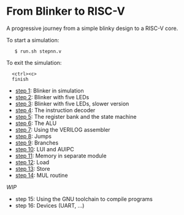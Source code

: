 # From Blinker to RISC-V

A progressive journey from a simple blinky design to a RISC-V core.

To start a simulation:
```
   $ run.sh stepnn.v
```

To exit the simulation:
```
  <ctrl><c>
  finish
```

- [step 1](step1.v): Blinker in simulation
- [step 2](step2.v): Blinker with five LEDs
- [step 3](step3.v): Blinker with five LEDs, slower version
- [step 4](step4.v): The instruction decoder
- [step 5](step5.v): The register bank and the state machine
- [step 6](step6.v): The ALU
- [step 7](step7.v): Using the VERILOG assembler
- [step 8](step8.v): Jumps
- [step 9](step9.v): Branches
- [step 10](step10.v): LUI and AUIPC
- [step 11](step11.v): Memory in separate module
- [step 12](step12.v): Load
- [step 13](step13.v): Store
- [step 14](step14.v): MUL routine

_WIP_

- step 15: Using the GNU toolchain to compile programs
- step 16: Devices (UART, ...)